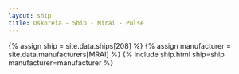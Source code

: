 ```yaml
---
layout: ship
title: Oskoreia - Ship - Mirai - Pulse
---
```

{% assign ship = site.data.ships[208] %}
{% assign manufacturer = site.data.manufacturers[MRAI] %}
{% include ship.html ship=ship manufacturer=manufacturer %}
